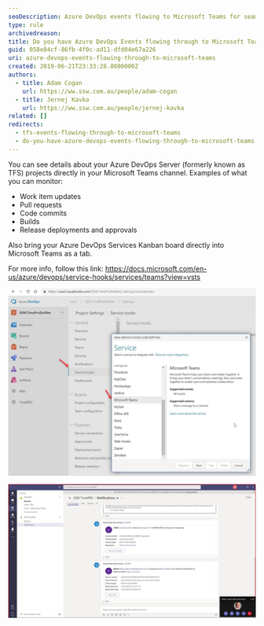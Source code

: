 ```yaml
---
seoDescription: Azure DevOps events flowing to Microsoft Teams for seamless project monitoring and collaboration.
type: rule
archivedreason:
title: Do you have Azure DevOps Events flowing through to Microsoft Teams?
guid: 058e84cf-86fb-4f0c-ad11-dfd04e67a226
uri: azure-devops-events-flowing-through-to-microsoft-teams
created: 2019-06-21T23:33:28.0000000Z
authors:
  - title: Adam Cogan
    url: https://ww.ssw.com.au/people/adam-cogan
  - title: Jernej Kavka
    url: https://ww.ssw.com.au/people/jernej-kavka
related: []
redirects:
  - tfs-events-flowing-through-to-microsoft-teams
  - do-you-have-azure-devops-events-flowing-through-to-microsoft-teams
---
```


You can see details about your Azure DevOps Server (formerly known as TFS) projects directly in your Microsoft Teams channel. Examples of what you can monitor:

- Work item updates
- Pull requests
- Code commits
- Builds
- Release deployments and approvals

Also bring your Azure DevOps Services Kanban board directly into Microsoft Teams as a tab.

For more info, follow this link: <https://docs.microsoft.com/en-us/azure/devops/service-hooks/services/teams?view=vsts>

<!--endintro-->

![Figure: How to setup Azure DevOps Events on Microsoft Teams](tfs-teams-1.jpg)

![Figure: It's nice to be able to converse about the project and see notifications such as PR coming through](tfs-teams-2.jpg)
